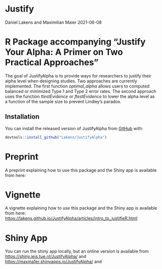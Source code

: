 Justify
================
Daniel Lakens and Maximilian Maier
2021-06-08

# R Package accompanying “Justify Your Alpha: A Primer on Two Practical Approaches”

The goal of JustifyAlpha is to provide ways for researchers to justify
their alpha level when designing studies. Two approaches are currently
implemented. The first function *optimal\_alpha* allows users to
computed balanced or minimized Type 1 and Type 2 error rates. The second
approach uses the function *ttestEvidence* or *ftestEvidence* to lower
the alpha level as a function of the sample size to prevent Lindley’s
paradox.

## Installation

You can install the released version of JustifyAlpha from
[GitHub](https://github.com/Lakens/JustifyAlpha) with:

``` r
devtools::install_github("Lakens/JustifyAlpha")
```

# Preprint

A preprint explaining how to use this package and the Shiny app is
available from here:

# Vignette

A vignette explaining how to use this package and the Shiny app is
available from here:
<https://lakens.github.io/JustifyAlpha/articles/intro_to_justifieR.html>

# Shiny App

You can run the shiny app locally, but an online version is available
from <https://shiny.ieis.tue.nl/JustifyAlpha/> and
<https://maxma1er.shinyapps.io/JustifyAlpha/> and
